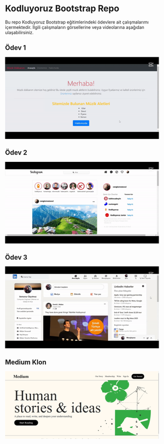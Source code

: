 # Kodluyoruz Bootstrap Repo

Bu repo Kodluyoruz Bootstrap eğitimlerindeki ödevlere ait çalışmalarımı içermektedir. İlgili çalışmaların görsellerine veya videolarına aşağıdan ulaşabilirsiniz.

## Ödev 1

![Ödev1](https://github.com/semanurozyilmaz/Kodluyoruz-Bootstrap-Repo/blob/main/odev-1.gif)

## Ödev 2

![Ödev2](https://github.com/semanurozyilmaz/Kodluyoruz-Bootstrap-Repo/blob/main/odev-2.gif)

## Ödev 3

![Ödev3](https://github.com/semanurozyilmaz/Kodluyoruz-Bootstrap-Repo/blob/main/odev-3-linkedin-klon.gif)

## Medium Klon

![Medium Klon](https://github.com/semanurozyilmaz/Kodluyoruz-Bootstrap-Repo/blob/main/medim-klon.png)

